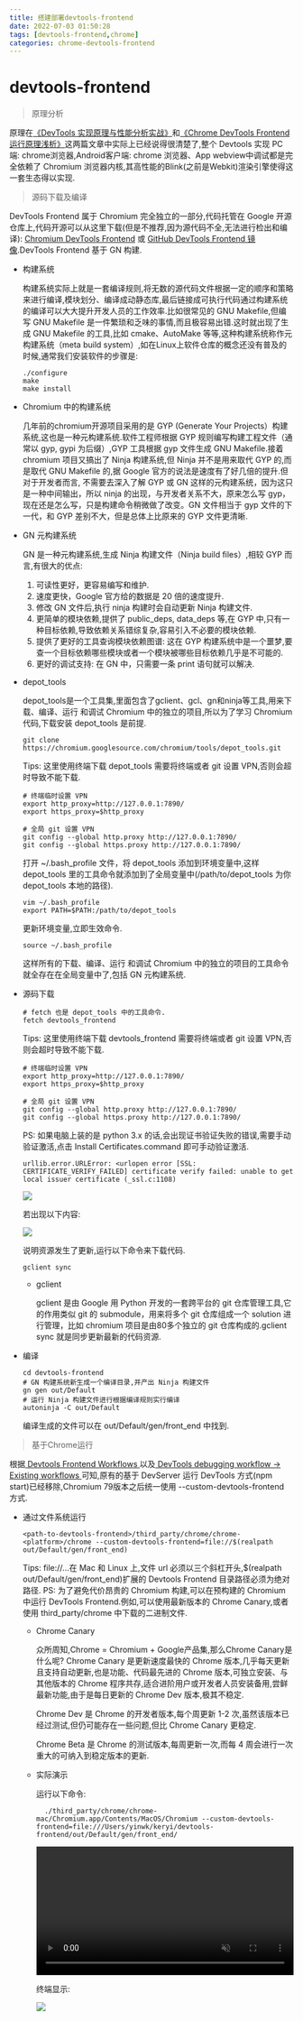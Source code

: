 ```yaml
---
title: 搭建部署devtools-frontend
date: 2022-07-03 01:50:28
tags: [devtools-frontend,chrome]
categories: chrome-devtools-frontend
---
```

# devtools-frontend

> 原理分析

原理在<a href='https://www.cnblogs.com/vivotech/p/15735242.html'>《DevTools 实现原理与性能分析实战》</a>和<a href='https://zhaomenghuan.js.org/blog/chrome-devtools-frontend-analysis-of-principle.html'>《Chrome DevTools Frontend 运行原理浅析》</a>这两篇文章中实际上已经说得很清楚了,整个 Devtools 实现 PC 端: chrome浏览器,Android客户端: chrome 浏览器、App webview中调试都是完全依赖了 Chromium 浏览器内核,其高性能的Blink(之前是Webkit)渲染引擎使得这一套生态得以实现.

> 源码下载及编译

DevTools Frontend 属于 Chromium 完全独立的一部分,代码托管在 Google 开源仓库上,代码开源可以从这里下载(但是不推荐,因为源代码不全,无法进行检出和编译): <a href='https://chromium.googlesource.com/devtools/devtools-frontend/'>Chromium DevTools Frontend</a> 或 <a href='https://www.npmjs.com/package/chrome-devtools-frontend'>GitHub DevTools Frontend 镜像</a>.DevTools Frontend 基于 GN 构建.

  - 构建系统

    构建系统实际上就是一套编译规则,将无数的源代码文件根据一定的顺序和策略来进行编译,模块划分、编译成动静态库,最后链接成可执行代码通过构建系统的编译可以大大提升开发人员的工作效率.比如很常见的 GNU Makefile,但编写 GNU Makefile 是一件繁琐和乏味的事情,而且极容易出错.这时就出现了生成 GNU Makefile 的工具,比如 cmake、AutoMake 等等,这种构建系统称作元构建系统（meta build system）,如在Linux上软件仓库的概念还没有普及的时候,通常我们安装软件的步骤是:

        ./configure
        make
        make install

  - Chromium 中的构建系统

    几年前的chromium开源项目采用的是 GYP (Generate Your Projects）构建系统,这也是一种元构建系统.软件工程师根据 GYP 规则编写构建工程文件（通常以 gyp, gypi 为后缀）,GYP 工具根据 gyp 文件生成 GNU Makefile.接着chromium 项目又搞出了 Ninja 构建系统,但 Ninja 并不是用来取代 GYP 的,而是取代 GNU Makefile 的,据 Google 官方的说法是速度有了好几倍的提升.但对于开发者而言, 不需要去深入了解 GYP 或 GN 这样的元构建系统，因为这只是一种中间输出，所以 ninja 的出现，与开发者关系不大，原来怎么写 gyp，现在还是怎么写，只是构建命令稍微做了改变。GN 文件相当于 gyp 文件的下一代，和 GYP 差别不大，但是总体上比原来的 GYP 文件更清晰.

  - GN 元构建系统

    GN 是一种元构建系统,生成 Ninja 构建文件（Ninja build files）,相较 GYP 而言,有很大的优点:

       1. 可读性更好，更容易编写和维护.
       2. 速度更快，Google 官方给的数据是 20 倍的速度提升.
       3. 修改 GN 文件后,执行 ninja 构建时会自动更新 Ninja 构建文件.
       4. 更简单的模块依赖,提供了 public_deps, data_deps 等,在 GYP 中,只有一种目标依赖,导致依赖关系错综复杂,容易引入不必要的模块依赖.
       5. 提供了更好的工具查询模块依赖图谱: 这在 GYP 构建系统中是一个噩梦,要查一个目标依赖哪些模块或者一个模块被哪些目标依赖几乎是不可能的.
       6. 更好的调试支持: 在 GN 中，只需要一条 print 语句就可以解决.


  - depot_tools

    depot_tools是一个工具集,里面包含了gclient、gcl、gn和ninja等工具,用来下载、编译、运行 和调试 Chromium 中的独立的项目,所以为了学习 Chromium 代码,下载安装 depot_tools 是前提.

        git clone https://chromium.googlesource.com/chromium/tools/depot_tools.git

    Tips: 这里使用终端下载 depot_tools 需要将终端或者 git 设置 VPN,否则会超时导致不能下载.

        # 终端临时设置 VPN
        export http_proxy=http://127.0.0.1:7890/
        export https_proxy=$http_proxy

        # 全局 git 设置 VPN
        git config --global http.proxy http://127.0.0.1:7890/
        git config --global https.proxy http://127.0.0.1:7890/

    打开 ~/.bash_profile 文件，将 depot_tools 添加到环境变量中,这样 depot_tools 里的工具命令就添加到了全局变量中(/path/to/depot_tools 为你 depot_tools 本地的路径).

        vim ~/.bash_profile
        export PATH=$PATH:/path/to/depot_tools

    更新环境变量,立即生效命令.

        source ~/.bash_profile

    这样所有的下载、编译、运行 和调试 Chromium 中的独立的项目的工具命令就全存在在全局变量中了,包括 GN 元构建系统.

  - 源码下载

        # fetch 也是 depot_tools 中的工具命令.
        fetch devtools_frontend

    Tips: 这里使用终端下载 devtools_frontend 需要将终端或者 git 设置 VPN,否则会超时导致不能下载.

        # 终端临时设置 VPN
        export http_proxy=http://127.0.0.1:7890/
        export https_proxy=$http_proxy

        # 全局 git 设置 VPN
        git config --global http.proxy http://127.0.0.1:7890/
        git config --global https.proxy http://127.0.0.1:7890/

    PS: 如果电脑上装的是 python 3.x 的话,会出现证书验证失败的错误,需要手动验证激活,点击 Install Certificates.command 即可手动验证激活.

        urllib.error.URLError: <urlopen error [SSL: CERTIFICATE_VERIFY_FAILED] certificate verify failed: unable to get local issuer certificate (_ssl.c:1108)

    ![](https://image.white-than-wood.zone/devtools_frontend/urlError.png)

    若出现以下内容:

    ![](https://image.white-than-wood.zone/devtools_frontend/glicent.png)

    说明资源发生了更新,运行以下命令来下载代码.

        gclient sync

    - gclient

      gclient 是由 Google 用 Python 开发的一套跨平台的 git 仓库管理工具,它的作用类似 git 的 submodule，用来将多个 git 仓库组成一个 solution 进行管理，比如 chromium 项目是由80多个独立的 git 仓库构成的.gclient sync 就是同步更新最新的代码资源.

  - 编译

        cd devtools-frontend
        # GN 构建系统新生成一个编译目录,并产出 Ninja 构建文件
        gn gen out/Default
        # 运行 Ninja 构建文件进行根据编译规则实行编译
        autoninja -C out/Default

    编译生成的文件可以在 out/Default/gen/front_end 中找到.

> 基于Chrome运行

  根据<a href='https://chromium.googlesource.com/devtools/devtools-frontend/+/HEAD/docs/workflows.md#Integrated-checkout'> Devtools Frontend Workflows </a>以及<a href='https://docs.google.com/document/d/1COgCBWWuTh2o-Zbp6h_z0h0LtlJaimaEDsION4RZPxc/edit#heading=h.406e03aq0xjm'> DevTools debugging workflow -> Existing workflows </a>可知,原有的基于 DevServer 运行 DevTools 方式(npm start)已经移除,Chromium 79版本之后统一使用 --custom-devtools-frontend 方式.

  - 通过文件系统运行

        <path-to-devtools-frontend>/third_party/chrome/chrome-<platform>/chrome --custom-devtools-frontend=file://$(realpath out/Default/gen/front_end)

    Tips: file://...在 Mac 和 Linux 上,文件 url 必须以三个斜杠开头,$(realpath out/Default/gen/front_end)扩展的 Devtools Frontend 目录路径必须为绝对路径.
    PS: 为了避免代价昂贵的 Chromium 构建,可以在预构建的 Chromium 中运行 DevTools Frontend.例如,可以使用最新版本的 Chrome Canary,或者使用 third_party/chrome 中下载的二进制文件.

    - Chrome Canary

      众所周知,Chrome = Chromium + Google产品集,那么Chrome Canary是什么呢? Chrome Canary 是更新速度最快的 Chrome 版本,几乎每天更新且支持自动更新,也是功能、代码最先进的 Chrome 版本,可独立安装、与其他版本的 Chrome 程序共存,适合进阶用户或开发者人员安装备用,尝鲜最新功能,由于是每日更新的 Chrome Dev 版本,极其不稳定.

      Chrome Dev 是 Chrome 的开发者版本,每个周更新 1-2 次,虽然该版本已经过测试,但仍可能存在一些问题,但比 Chrome Canary 更稳定.

      Chrome Beta 是 Chrome 的测试版本,每周更新一次,而每 4 周会进行一次重大的可纳入到稳定版本的更新.

    - 实际演示

      运行以下命令:

            ./third_party/chrome/chrome-mac/Chromium.app/Contents/MacOS/Chromium --custom-devtools-frontend=file:///Users/yinwk/keryi/devtools-frontend/out/Default/gen/front_end/

      <video muted controls="controls" autoplay="autoplay" loop="loop" style="width:100%;">
        <source src="https://image.white-than-wood.zone/devtools_frontend/fileSystem.mp4" type="video/mp4" />
      </video>

      终端显示:

      ![](https://image.white-than-wood.zone/devtools_frontend/fileSystem.png)

        
